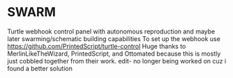 # SWARM
Turtle webhook control panel with autonomous reproduction and maybe later swarming/schematic building capabilities
To set up the webhook use https://github.com/PrintedScript/turtle-control
Huge thanks to MerlinLikeTheWizard, PrintedScript, and Ottomated because this is mostly just cobbled together from their work.
edit- no longer being worked on cuz i found a better solution
